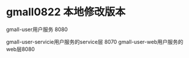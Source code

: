 # gmall0822 本地修改版本

gmall-user用户服务 8080

gmall-user-servicie用户服务的service层 8070
gmall-user-web用户服务的web层8080